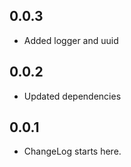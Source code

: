 ## 0.0.3

* Added logger and uuid

## 0.0.2

* Updated dependencies

## 0.0.1

* ChangeLog starts here.
